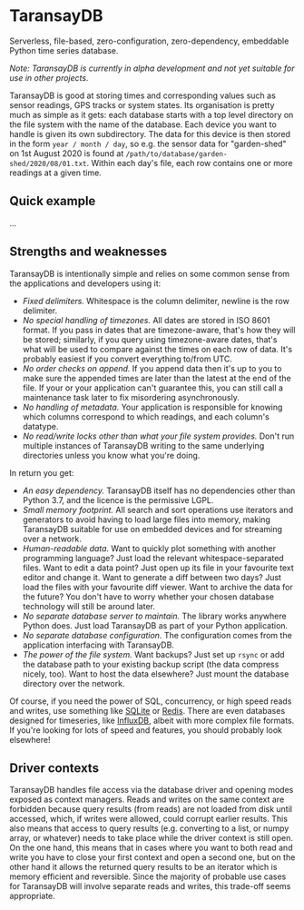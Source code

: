 # TaransayDB
Serverless, file-based, zero-configuration, zero-dependency, embeddable Python time series database.

*Note: TaransayDB is currently in alpha development and not yet suitable for use in other projects.*

TaransayDB is good at storing times and corresponding values such as sensor readings, GPS tracks or
system states. Its organisation is pretty much as simple as it gets: each database starts with a top
level directory on the file system with the name of the database. Each device you want to handle is
given its own subdirectory. The data for this device is then stored in the form `year / month /
day`, so e.g. the sensor data for "garden-shed" on 1st August 2020 is found at
`/path/to/database/garden-shed/2020/08/01.txt`. Within each day's file, each row contains one or
more readings at a given time.

## Quick example

...

## Strengths and weaknesses
TaransayDB is intentionally simple and relies on some common sense from the applications and
developers using it:

- *Fixed delimiters.* Whitespace is the column delimiter, newline is the row delimiter.
- *No special handling of timezones.* All dates are stored in ISO 8601 format. If you pass in
  dates that are timezone-aware, that's how they will be stored; similarly, if you query using
  timezone-aware dates, that's what will be used to compare against the times on each row of data.
  It's probably easiest if you convert everything to/from UTC.
- *No order checks on append.* If you append data then it's up to you to make sure the appended
  times are later than the latest at the end of the file. If your or your application can't
  guarantee this, you can still call a maintenance task later to fix misordering asynchronously.
- *No handling of metadata.* Your application is responsible for knowing which columns correspond to
  which readings, and each column's datatype.
- *No read/write locks other than what your file system provides.* Don't run multiple instances of
  TaransayDB writing to the same underlying directories unless you know what you're doing.

In return you get:

- *An easy dependency.* TaransayDB itself has no dependencies other than Python 3.7, and the licence
  is the permissive LGPL.
- *Small memory footprint.* All search and sort operations use iterators and generators to avoid
  having to load large files into memory, making TaransayDB suitable for use on embedded devices
  and for streaming over a network.
- *Human-readable data.* Want to quickly plot something with another programming language? Just load
  the relevant whitespace-separated files. Want to edit a data point? Just open up its file in your
  favourite text editor and change it. Want to generate a diff between two days? Just load the files
  with your favourite diff viewer. Want to archive the data for the future? You don't have to worry
  whether your chosen database technology will still be around later.
- *No separate database server to maintain.* The library works anywhere Python does. Just load
  TaransayDB as part of your Python application.
- *No separate database configuration.* The configuration comes from the application interfacing
  with TaransayDB.
- *The power of the file system.* Want backups? Just set up `rsync` or add the database path to your
  existing backup script (the data compress nicely, too). Want to host the data elsewhere? Just
  mount the database directory over the network.

Of course, if you need the power of SQL, concurrency, or high speed reads and writes, use something
like [SQLite](https://sqlite.org/) or [Redis](https://redis.io/). There are even databases designed
for timeseries, like [InfluxDB](https://www.influxdata.com/), albeit with more complex file formats.
If you're looking for lots of speed and features, you should probably look elsewhere!

## Driver contexts
TaransayDB handles file access via the database driver and opening modes exposed as context
managers. Reads and writes on the same context are forbidden because query results (from reads) are
not loaded from disk until accessed, which, if writes were allowed, could corrupt earlier results.
This also means that access to query results (e.g. converting to a list, or numpy array, or
whatever) needs to take place while the driver context is still open. On the one hand, this means
that in cases where you want to both read and write you have to close your first context and open a
second one, but on the other hand it allows the returned query results to be an iterator which is
memory efficient and reversible. Since the majority of probable use cases for TaransayDB will
involve separate reads and writes, this trade-off seems appropriate.
